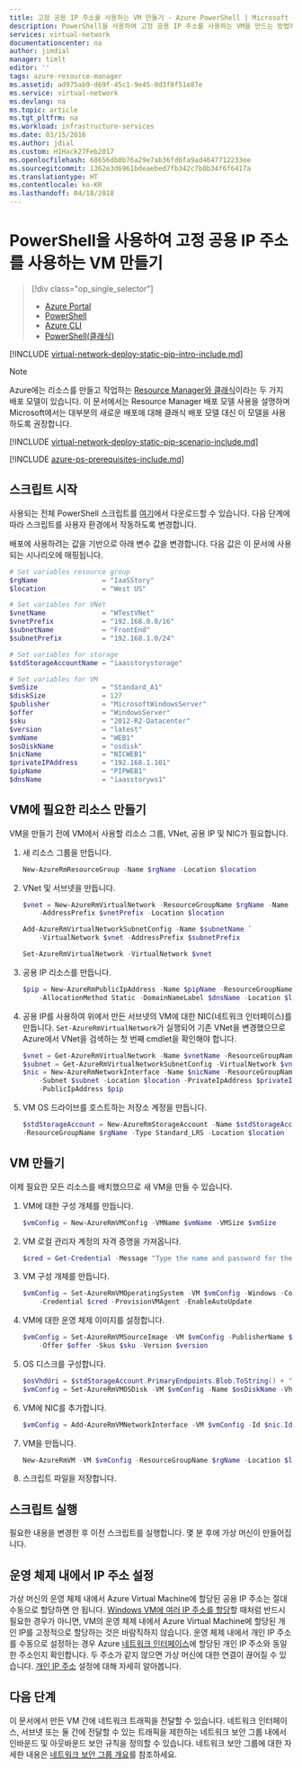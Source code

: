 ```yaml
---
title: 고정 공용 IP 주소를 사용하는 VM 만들기 - Azure PowerShell | Microsoft Docs
description: PowerShell을 사용하여 고정 공용 IP 주소를 사용하는 VM을 만드는 방법에 대해 알아봅니다.
services: virtual-network
documentationcenter: na
author: jimdial
manager: timlt
editor: ''
tags: azure-resource-manager
ms.assetid: ad975ab9-d69f-45c1-9e45-0d3f0f51e87e
ms.service: virtual-network
ms.devlang: na
ms.topic: article
ms.tgt_pltfrm: na
ms.workload: infrastructure-services
ms.date: 03/15/2016
ms.author: jdial
ms.custom: H1Hack27Feb2017
ms.openlocfilehash: 68656db0b76a29e7ab36fd6fa9ad4647712233ee
ms.sourcegitcommit: 1362e3d6961bdeaebed7fb342c7b0b34f6f6417a
ms.translationtype: HT
ms.contentlocale: ko-KR
ms.lasthandoff: 04/18/2018
---
```

# <a name="create-a-vm-with-a-static-public-ip-address-using-powershell"></a>PowerShell을 사용하여 고정 공용 IP 주소를 사용하는 VM 만들기

> [!div class="op_single_selector"]
> * [Azure Portal](virtual-network-deploy-static-pip-arm-portal.md)
> * [PowerShell](virtual-network-deploy-static-pip-arm-ps.md)
> * [Azure CLI](virtual-network-deploy-static-pip-arm-cli.md)
> * [PowerShell(클래식)](virtual-networks-reserved-public-ip.md)

[!INCLUDE [virtual-network-deploy-static-pip-intro-include.md](../../includes/virtual-network-deploy-static-pip-intro-include.md)]

> [!NOTE]
> Azure에는 리소스를 만들고 작업하는 [Resource Manager와 클래식](../resource-manager-deployment-model.md)이라는 두 가지 배포 모델이 있습니다. 이 문서에서는 Resource Manager 배포 모델 사용을 설명하며 Microsoft에서는 대부분의 새로운 배포에 대해 클래식 배포 모델 대신 이 모델을 사용하도록 권장합니다.

[!INCLUDE [virtual-network-deploy-static-pip-scenario-include.md](../../includes/virtual-network-deploy-static-pip-scenario-include.md)]

[!INCLUDE [azure-ps-prerequisites-include.md](../../includes/azure-ps-prerequisites-include.md)]

## <a name="start-your-script"></a>스크립트 시작
사용되는 전체 PowerShell 스크립트를 [여기](https://raw.githubusercontent.com/Azure/azure-quickstart-templates/master/IaaS-Story/03-Static-public-IP/virtual-network-deploy-static-pip-arm-ps.ps1)에서 다운로드할 수 있습니다. 다음 단계에 따라 스크립트를 사용자 환경에서 작동하도록 변경합니다.

배포에 사용하려는 값을 기반으로 아래 변수 값을 변경합니다. 다음 값은 이 문서에 사용되는 시나리오에 매핑됩니다.

```powershell
# Set variables resource group
$rgName                = "IaaSStory"
$location              = "West US"

# Set variables for VNet
$vnetName              = "WTestVNet"
$vnetPrefix            = "192.168.0.0/16"
$subnetName            = "FrontEnd"
$subnetPrefix          = "192.168.1.0/24"

# Set variables for storage
$stdStorageAccountName = "iaasstorystorage"

# Set variables for VM
$vmSize                = "Standard_A1"
$diskSize              = 127
$publisher             = "MicrosoftWindowsServer"
$offer                 = "WindowsServer"
$sku                   = "2012-R2-Datacenter"
$version               = "latest"
$vmName                = "WEB1"
$osDiskName            = "osdisk"
$nicName               = "NICWEB1"
$privateIPAddress      = "192.168.1.101"
$pipName               = "PIPWEB1"
$dnsName               = "iaasstoryws1"
```

## <a name="create-the-necessary-resources-for-your-vm"></a>VM에 필요한 리소스 만들기
VM을 만들기 전에 VM에서 사용할 리소스 그룹, VNet, 공용 IP 및 NIC가 필요합니다.

1. 새 리소스 그룹을 만듭니다.

    ```powershell
    New-AzureRmResourceGroup -Name $rgName -Location $location
    ```

2. VNet 및 서브넷을 만듭니다.

    ```powershell
    $vnet = New-AzureRmVirtualNetwork -ResourceGroupName $rgName -Name $vnetName `
        -AddressPrefix $vnetPrefix -Location $location

    Add-AzureRmVirtualNetworkSubnetConfig -Name $subnetName `
        -VirtualNetwork $vnet -AddressPrefix $subnetPrefix

    Set-AzureRmVirtualNetwork -VirtualNetwork $vnet
    ```

3. 공용 IP 리소스를 만듭니다. 

    ```powershell
    $pip = New-AzureRmPublicIpAddress -Name $pipName -ResourceGroupName $rgName `
        -AllocationMethod Static -DomainNameLabel $dnsName -Location $location
    ```

4. 공용 IP를 사용하여 위에서 만든 서브넷의 VM에 대한 NIC(네트워크 인터페이스)를 만듭니다. `Set-AzureRmVirtualNetwork`가 실행되어 기존 VNet을 변경했으므로 Azure에서 VNet을 검색하는 첫 번째 cmdlet을 확인해야 합니다.

    ```powershell
    $vnet = Get-AzureRmVirtualNetwork -Name $vnetName -ResourceGroupName $rgName
    $subnet = Get-AzureRmVirtualNetworkSubnetConfig -VirtualNetwork $vnet -Name $subnetName
    $nic = New-AzureRmNetworkInterface -Name $nicName -ResourceGroupName $rgName `
        -Subnet $subnet -Location $location -PrivateIpAddress $privateIPAddress `
        -PublicIpAddress $pip
    ```

5. VM OS 드라이브를 호스트하는 저장소 계정을 만듭니다.

    ```powershell
    $stdStorageAccount = New-AzureRmStorageAccount -Name $stdStorageAccountName `
    -ResourceGroupName $rgName -Type Standard_LRS -Location $location
    ```

## <a name="create-the-vm"></a>VM 만들기
이제 필요한 모든 리소스를 배치했으므로 새 VM을 만들 수 있습니다.

1. VM에 대한 구성 개체를 만듭니다.

    ```powershell
    $vmConfig = New-AzureRmVMConfig -VMName $vmName -VMSize $vmSize
    ```

2. VM 로컬 관리자 계정의 자격 증명을 가져옵니다.

    ```powershell
    $cred = Get-Credential -Message "Type the name and password for the local administrator account."
    ```

3. VM 구성 개체를 만듭니다.

    ```powershell
    $vmConfig = Set-AzureRmVMOperatingSystem -VM $vmConfig -Windows -ComputerName $vmName `
        -Credential $cred -ProvisionVMAgent -EnableAutoUpdate
    ```

4. VM에 대한 운영 체제 이미지를 설정합니다.

    ```powershell
    $vmConfig = Set-AzureRmVMSourceImage -VM $vmConfig -PublisherName $publisher `
        -Offer $offer -Skus $sku -Version $version
    ```

5. OS 디스크를 구성합니다.

    ```powershell
    $osVhdUri = $stdStorageAccount.PrimaryEndpoints.Blob.ToString() + "vhds/" + $osDiskName + ".vhd"
    $vmConfig = Set-AzureRmVMOSDisk -VM $vmConfig -Name $osDiskName -VhdUri $osVhdUri -CreateOption fromImage
    ```

6. VM에 NIC를 추가합니다.

    ```powershell
    $vmConfig = Add-AzureRmVMNetworkInterface -VM $vmConfig -Id $nic.Id -Primary
    ```

7. VM을 만듭니다.

    ```powershell
    New-AzureRmVM -VM $vmConfig -ResourceGroupName $rgName -Location $location
    ```

8. 스크립트 파일을 저장합니다.

## <a name="run-the-script"></a>스크립트 실행

필요한 내용을 변경한 후 이전 스크립트를 실행합니다. 몇 분 후에 가상 머신이 만들어집니다.

## <a name="set-ip-addresses-within-the-operating-system"></a>운영 체제 내에서 IP 주소 설정

가상 머신의 운영 체제 내에서 Azure Virtual Machine에 할당된 공용 IP 주소는 절대 수동으로 할당하면 안 됩니다. [Windows VM에 여러 IP 주소를 할당](virtual-network-multiple-ip-addresses-powershell.md)할 때처럼 반드시 필요한 경우가 아니면, VM의 운영 체제 내에서 Azure Virtual Machine에 할당된 개인 IP를 고정적으로 할당하는 것은 바람직하지 않습니다. 운영 체제 내에서 개인 IP 주소를 수동으로 설정하는 경우 Azure [네트워크 인터페이스](virtual-network-network-interface-addresses.md#change-ip-address-settings)에 할당된 개인 IP 주소와 동일한 주소인지 확인합니다. 두 주소가 같지 않으면 가상 머신에 대한 연결이 끊어질 수 있습니다. [개인 IP 주소](virtual-network-network-interface-addresses.md#private) 설정에 대해 자세히 알아봅니다.

## <a name="next-steps"></a>다음 단계

이 문서에서 만든 VM 간에 네트워크 트래픽을 전달할 수 있습니다. 네트워크 인터페이스, 서브넷 또는 둘 간에 전달할 수 있는 트래픽을 제한하는 네트워크 보안 그룹 내에서 인바운드 및 아웃바운드 보안 규칙을 정의할 수 있습니다. 네트워크 보안 그룹에 대한 자세한 내용은 [네트워크 보안 그룹 개요](security-overview.md)를 참조하세요.